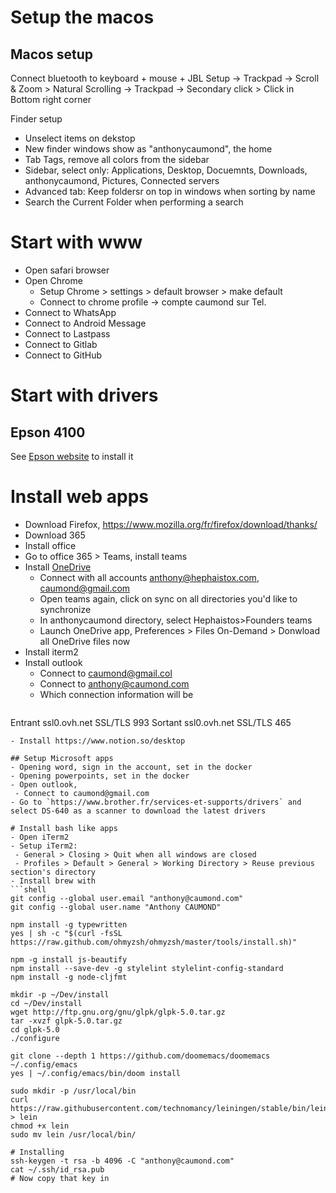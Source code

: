 # Setup the macos

## Macos setup
Connect bluetooth to keyboard + mouse + JBL
Setup
-> Trackpad -> Scroll & Zoom > Natural Scrolling
-> Trackpad -> Secondary click > Click in Bottom right corner

Finder setup
- Unselect items on dekstop
- New finder windows show as "anthonycaumond", the home
- Tab Tags, remove all colors from the sidebar
- Sidebar, select only: Applications, Desktop, Docuemnts, Downloads, anthonycaumond, Pictures, Connected servers
- Advanced tab: Keep foldersr on top in windows when sorting by name
- Search the Current Folder when performing a search

# Start with www
- Open safari browser
- Open Chrome
   - Setup Chrome > settings > default browser > make default
   - Connect to chrome profile -> compte caumond sur Tel.
- Connect to WhatsApp
- Connect to Android Message
- Connect to Lastpass
- Connect to Gitlab
- Connect to GitHub

# Start with drivers
## Epson 4100
See [Epson website](https://www.epson.fr/fr_FR/support/sc/epson-expression-home-xp-4100/s/s1729)
 to install it

# Install web apps
- Download Firefox, https://www.mozilla.org/fr/firefox/download/thanks/
- Download 365
- Install office
- Go to office 365 > Teams, install teams
- Install [OneDrive](https://www.microsoft.com/en-gb/microsoft-365/onedrive/download)
  - Connect with all accounts anthony@hephaistox.com, caumond@gmail.com
  - Open teams again, click on sync on all directories you'd like to synchronize
  - In anthonycaumond directory, select Hephaistos>Founders teams
  - Launch OneDrive app, Preferences > Files On-Demand > Donwload all OneDrive files now
- Install iterm2
- Install outlook
  - Connect to caumond@gmail.col
  - Connect to [anthony@caumond.com](https://help.ovhcloud.com/csm/fr-mx-plan-outlook-windows-configuration?id=kb_article_view&sysparm_article=KB0052099)
  - Which connection information will be
  ```
Entrant	ssl0.ovh.net	SSL/TLS	993
Sortant	ssl0.ovh.net	SSL/TLS	465
  ```
- Install https://www.notion.so/desktop

## Setup Microsoft apps
- Opening word, sign in the account, set in the docker
- Opening powerpoints, set in the docker
- Open outlook, 
   - Connect to caumond@gmail.com
- Go to `https://www.brother.fr/services-et-supports/drivers` and select DS-640 as a scanner to download the latest drivers

# Install bash like apps
- Open iTerm2
- Setup iTerm2:
   - General > Closing > Quit when all windows are closed
   - Profiles > Default > General > Working Directory > Reuse previous section's directory
- Install brew with
```shell
git config --global user.email "anthony@caumond.com"
git config --global user.name "Anthony CAUMOND"

npm install -g typewritten
yes | sh -c "$(curl -fsSL https://raw.github.com/ohmyzsh/ohmyzsh/master/tools/install.sh)"

npm -g install js-beautify
npm install --save-dev -g stylelint stylelint-config-standard
npm install -g node-cljfmt

mkdir -p ~/Dev/install
cd ~/Dev/install
wget http://ftp.gnu.org/gnu/glpk/glpk-5.0.tar.gz 
tar -xvzf glpk-5.0.tar.gz
cd glpk-5.0
./configure

git clone --depth 1 https://github.com/doomemacs/doomemacs ~/.config/emacs
yes | ~/.config/emacs/bin/doom install

sudo mkdir -p /usr/local/bin
curl https://raw.githubusercontent.com/technomancy/leiningen/stable/bin/lein > lein
chmod +x lein
sudo mv lein /usr/local/bin/

# Installing
ssh-keygen -t rsa -b 4096 -C "anthony@caumond.com"
cat ~/.ssh/id_rsa.pub
# Now copy that key in 
```
